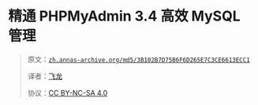 # 精通 PHPMyAdmin 3.4 高效 MySQL 管理

> 原文：[`zh.annas-archive.org/md5/3B102B7D75B6F6D265E7C3CE6613ECC1`](https://zh.annas-archive.org/md5/3B102B7D75B6F6D265E7C3CE6613ECC1)
> 
> 译者：[飞龙](https://github.com/wizardforcel)
> 
> 协议：[CC BY-NC-SA 4.0](http://creativecommons.org/licenses/by-nc-sa/4.0/)